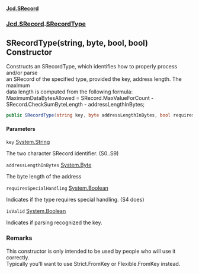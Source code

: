 #### [Jcd.SRecord](index.md 'index')
### [Jcd.SRecord](Jcd.SRecord.md 'Jcd.SRecord').[SRecordType](Jcd.SRecord.SRecordType.md 'Jcd.SRecord.SRecordType')

## SRecordType(string, byte, bool, bool) Constructor

Constructs an SRecordType, which identifies how to properly process and/or parse  
an SRecord of the specified type, provided the key, address length. The maximum  
data length is computed from the following formula:  
MaximumDataBytesAllowed = SRecord.MaxValueForCount - SRecord.CheckSumByteLength - addressLengthInBytes;

```csharp
public SRecordType(string key, byte addressLengthInBytes, bool requiresSpecialHandling=false, bool isValid=true);
```
#### Parameters

<a name='Jcd.SRecord.SRecordType.SRecordType(string,byte,bool,bool).key'></a>

`key` [System.String](https://docs.microsoft.com/en-us/dotnet/api/System.String 'System.String')

The two character SRecord identifier. (S0..S9)

<a name='Jcd.SRecord.SRecordType.SRecordType(string,byte,bool,bool).addressLengthInBytes'></a>

`addressLengthInBytes` [System.Byte](https://docs.microsoft.com/en-us/dotnet/api/System.Byte 'System.Byte')

The byte length of the address

<a name='Jcd.SRecord.SRecordType.SRecordType(string,byte,bool,bool).requiresSpecialHandling'></a>

`requiresSpecialHandling` [System.Boolean](https://docs.microsoft.com/en-us/dotnet/api/System.Boolean 'System.Boolean')

Indicates if the type requires special handling. (S4 does)

<a name='Jcd.SRecord.SRecordType.SRecordType(string,byte,bool,bool).isValid'></a>

`isValid` [System.Boolean](https://docs.microsoft.com/en-us/dotnet/api/System.Boolean 'System.Boolean')

Indicates if parsing recognized the key.

### Remarks
This constructor is only intended to be used by people who will use it correctly.  
Typically you'll want to use Strict.FromKey or Flexible.FromKey instead.